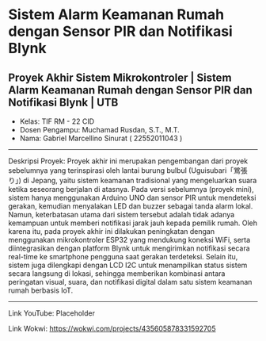 # Sistem Alarm Keamanan Rumah dengan Sensor PIR dan Notifikasi Blynk
## Proyek Akhir Sistem Mikrokontroler | Sistem Alarm Keamanan Rumah dengan Sensor PIR dan Notifikasi Blynk | UTB

- Kelas: TIF RM - 22 CID
- Dosen Pengampu: Muchamad Rusdan, S.T., M.T.
- Nama: Gabriel Marcellino Sinurat ( 22552011043 )

---
Deskripsi Proyek:
Proyek akhir ini merupakan pengembangan dari proyek sebelumnya yang terinspirasi oleh lantai burung bulbul (Uguisubari「鴬張り」) di Jepang, yaitu sistem keamanan tradisional yang mengeluarkan suara ketika seseorang berjalan di atasnya. Pada versi sebelumnya (proyek mini), sistem hanya menggunakan Arduino UNO dan sensor PIR untuk mendeteksi gerakan, kemudian menyalakan LED dan buzzer sebagai tanda alarm lokal. Namun, keterbatasan utama dari sistem tersebut adalah tidak adanya kemampuan untuk memberi notifikasi jarak jauh kepada pemilik rumah. Oleh karena itu, pada proyek akhir ini dilakukan peningkatan dengan menggunakan mikrokontroler ESP32 yang mendukung koneksi WiFi, serta diintegrasikan dengan platform Blynk untuk mengirimkan notifikasi secara real-time ke smartphone pengguna saat gerakan terdeteksi. Selain itu, sistem juga dilengkapi dengan LCD I2C untuk menampilkan status sistem secara langsung di lokasi, sehingga memberikan kombinasi antara peringatan visual, suara, dan notifikasi digital dalam satu sistem keamanan rumah berbasis IoT.

---
Link YouTube: Placeholder

Link Wokwi: https://wokwi.com/projects/435605878331592705
